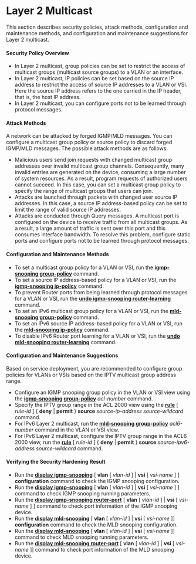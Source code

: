 Layer 2 Multicast
=================

This section describes security policies, attack methods, configuration and maintenance methods, and configuration and maintenance suggestions for Layer 2 multicast.

#### Security Policy Overview

* In Layer 2 multicast, group policies can be set to restrict the access of multicast groups (multicast source groups) to a VLAN or an interface.
* In Layer 2 multicast, IP policies can be set based on the source IP address to restrict the access of source IP addresses to a VLAN or VSI. Here the source IP address refers to the one carried in the IP header, that is, the host IP address.
* In Layer 2 multicast, you can configure ports not to be learned through protocol messages.

#### Attack Methods

A network can be attacked by forged IGMP/MLD messages. You can configure a multicast group policy or source policy to discard forged IGMP/MLD messages. The possible attack methods are as follows:

* Malicious users send join requests with changed multicast group addresses over invalid multicast group channels. Consequently, many invalid entries are generated on the device, consuming a large number of system resources. As a result, program requests of authorized users cannot succeed. In this case, you can set a multicast group policy to specify the range of multicast groups that users can join.
* Attacks are launched through packets with changed user source IP addresses. In this case, a source IP address-based policy can be set to limit the range of valid source IP addresses.
* Attacks are conducted through Query messages. A multicast port is configured on the device to receive traffic from all multicast groups. As a result, a large amount of traffic is sent over this port and this consumes interface bandwidth. To resolve this problem, configure static ports and configure ports not to be learned through protocol messages.

#### Configuration and Maintenance Methods

* To set a multicast group policy for a VLAN or VSI, run the [**igmp-snooping group-policy**](cmdqueryname=igmp-snooping+group-policy) command.
* To set a source IP address-based policy for a VLAN or VSI, run the [**igmp-snooping ip-policy**](cmdqueryname=igmp-snooping+ip-policy) command.
* To prevent Router ports from being learned through protocol messages for a VLAN or VSI, run the [**undo igmp-snooping router-learning**](cmdqueryname=undo+igmp-snooping+router-learning) command.
* To set an IPv6 multicast group policy for a VLAN or VSI, run the [**mld-snooping group-policy**](cmdqueryname=mld-snooping+group-policy) command.
* To set an IPv6 source IP address-based policy for a VLAN or VSI, run the [**mld-snooping ip-policy**](cmdqueryname=mld-snooping+ip-policy) command.
* To disable IPv6 Router port learning for a VLAN or VSI, run the [**undo mld-snooping router-learning**](cmdqueryname=undo+mld-snooping+router-learning) command.

#### Configuration and Maintenance Suggestions

Based on service deployment, you are recommended to configure group policies for VLANs or VSIs based on the IPTV multicast group address range.

* Configure an IGMP snooping group policy in the VLAN or VSI view using the [**igmp-snooping group-policy**](cmdqueryname=igmp-snooping+group-policy) *acl-number* command.
* Specify the IPTV group range in the ACL 2000 view using the [**rule**](cmdqueryname=rule) [ *rule-id* ] { **deny** | **permit** } **source** *source-ip-address* *source-wildcard* command.
* For IPv6 Layer 2 multicast, run the [**mld-snooping group-policy**](cmdqueryname=mld-snooping+group-policy) *acl6-number* command in the VLAN or VSI view.
* For IPv6 Layer 2 multicast, configure the IPTV group range in the ACL6 2000 view, run the [**rule**](cmdqueryname=rule) [ *rule-id* ] { **deny** | **permit** } **source** *source-ipv6-address* *source-wildcard* command.

#### Verifying the Security Hardening Result

* Run the [**display igmp-snooping**](cmdqueryname=display+igmp-snooping) [ **vlan** [ *vlan-id* ] | **vsi** [ *vsi-name* ] ] **configuration** command to check the IGMP snooping configuration.
* Run the [**display igmp-snooping**](cmdqueryname=display+igmp-snooping) [ **vlan** [ *vlan-id* ] | **vsi** [ *vsi-name* ] ] command to check IGMP snooping running parameters.
* Run the [**display igmp-snooping router-port**](cmdqueryname=display+igmp-snooping+router-port) [ **vlan** [ *vlan-id* ] | **vsi** [ *vsi-name* ] ] command to check port information of the IGMP snooping device.
* Run the [**display mld-snooping**](cmdqueryname=display+mld-snooping) [ **vlan** [  *vlan-id* ] | **vsi** [  *vsi-name* ]] **configuration** command to check the MLD snooping configuration.
* Run the [**display mld-snooping**](cmdqueryname=display+mld-snooping) [ **vlan** [  *vlan-id* ] | **vsi** [  *vsi-name* ]] command to check MLD snooping running parameters.
* Run the [**display mld-snooping router-port**](cmdqueryname=display+mld-snooping+router-port) [ **vlan** [  *vlan-id* ] | **vsi** [  *vsi-name* ]] command to check port information of the MLD snooping device.